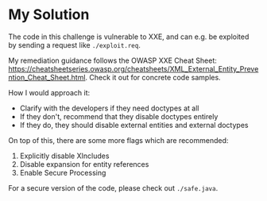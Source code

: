 # My Solution

The code in this challenge is vulnerable to XXE, and can e.g. be exploited by sending a request like `./exploit.req`.

My remediation guidance follows the OWASP XXE Cheat Sheet: https://cheatsheetseries.owasp.org/cheatsheets/XML_External_Entity_Prevention_Cheat_Sheet.html. Check it out for concrete code samples.

How I would approach it:

- Clarify with the developers if they need doctypes at all
- If they don't, recommend that they disable doctypes entirely
- If they do, they should disable external entities and external doctypes

On top of this, there are some more flags which are recommended:

1. Explicitly disable XIncludes
2. Disable expansion for entity references
3. Enable Secure Processing

For a secure version of the code, please check out `./safe.java`.